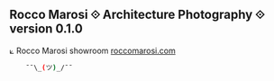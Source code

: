 ## Rocco Marosi ⟐ Architecture Photography ⟐ version 0.1.0

⟀ Rocco Marosi showroom [roccomarosi.com](http://roccomarosi.com)

```sh
	¯¯\_(ツ)_/¯¯ 
```
